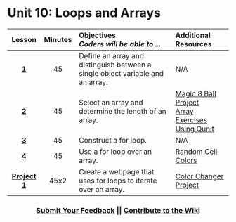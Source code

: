 # Unit 10: Loops and Arrays





|Lesson|Minutes|Objectives <br> *Coders will be able to ...*|Additional Resources|
|:-------:|:-------:|:-------|:-------|
|[**1**](https://docs.google.com/presentation/d/1ky3xe9ppHIWPkg-R-JcOQtkTf5rKWbCdqvwfiP28uts/edit?usp=sharing)|45| Define an array and distinguish between a single object variable and an array. |N/A|
|[**2**](https://drive.google.com/open?id=1X5LZCLls6Hm-uBitH-3cXprdr_44WnP8zPo1S7T8YXA)|45| Select an array and determine the length of an array.|[Magic 8 Ball Project](https://drive.google.com/open?id=1JveoGg_qnK-4ikf9flg8As1irBhIqTtF_0vKj-IP4ns)<br>[Array Exercises Using Qunit](https://popcode.org/?gist=113ed5522ad673d8db82b046c4bc7b52)|
|[**3**](https://docs.google.com/presentation/d/1aClL7wSwS-5dexlvq2SOKJCsJpsxGhzYgoHbNUt_38s/edit?usp=sharing)|45| Construct a for loop.|N/A|
|[**4**](https://docs.google.com/presentation/d/147FzelCxor6G3nCaNT9RwX6CbjLxFfFarsniI85WuQM/edit?usp=sharing)|45| Use a for loop over an array. |[Random Cell Colors](https://popcode.org/?snapshot=958ca87a-7726-4316-b0f7-178e8fff08f9)|
|[**Project 1**](https://docs.google.com/presentation/d/1xSVrRVEh3eX1q7c29e7i-1VFPbOZPtWuKV3sTwnmFNM/edit#slide=id.g1d0118cf2a_0_406)|45x2|Create a webpage that uses for loops to iterate over an array.|[Color Changer Project](https://gist.github.com/Bijesse/2bd1a0e863835921e4baedd2ab4ff8ee)|



 <h3 align="center"><a href="https://docs.google.com/forms/d/e/1FAIpQLSfx0wkLyw_jSOhWR2yY8GTR8TV2NXYZc40us7aPHnl9bO6WAQ/viewform">Submit Your Feedback</a> || <a href="https://github.com/ScriptEdcurriculum/curriculum17-18/wiki/1.-Foundations#unit-10-loops-and-arrays">Contribute to the Wiki</a></h3> 
